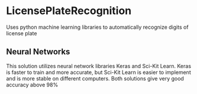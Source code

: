 # LicensePlateRecognition
Uses python machine learning libraries to automatically recognize digits of license plate

## Neural Networks
This solution utilizes neural network libraries Keras and Sci-Kit Learn.  Keras is faster to train and more accurate, but Sci-Kit Learn is easier to implement and is more stable on different computers.
Both solutions give very good accuracy above 98%